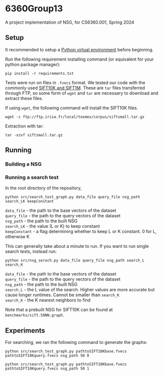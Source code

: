 # 6360Group13
A project implementation of NSG, for CS6360.001, Spring 2024

## Setup
It recommended to setup a [Python virtual environment](https://docs.python.org/3/library/venv.html) before beginning.

Run the following requirement installing command (or equivalent for your python package manager):
```shell
pip install -r requirements.txt
```

Tests were run on files in `.fvecs` format. We tested our code with the commonly used [SIFT10K and SIFT1M](http://corpus-texmex.irisa.fr/). These are `tar` files transferred through FTP, so some form of `wget` and `tar` are necessary to download and extract these files.

If using `wget`, the following command will install the SIFT10K files.
```shell
wget -c ftp://ftp.irisa.fr/local/texmex/corpus/siftsmall.tar.gz
```
Extraction with tar:
```shell
tar -xzvf siftsmall.tar.gz
```

## Running

### Building a NSG

### Running a search test
In the root directory of the repository,

```shell
python src/search_test_graph.py data_file query_file nsg_path search_LK keepConstant
```

`data_file` - the path to the base vectors of the dataset  
`query_file` - the path to the query vectors of the dataset  
`nsg_path` - the path to the built NSG  
`search_LK` - the value (L or K) to keep constant  
`keepConstant` - a flag determining whether to keep L or K constant. 0 for L, otherwise K

This can generally take about a minute to run. If you want to run single search tests, instead run:

```shell
python src/nsg_serach.py data_file query_file nsg_path search_L search_K
```

`data_file` - the path to the base vectors of the dataset  
`query_file` - the path to the query vectors of the dataset  
`nsg_path` - the path to the built NSG  
`search_L` - the L value of the search. Higher values are more accurate but cause longer runtimes. Cannot be smaller than `search_K`  
`search_K` - the K nearest neighbors to find  

Note that a prebuilt NSG for SIFT10K can be found at `benchmarks/sift.50NN.graph`.

## Experiments

For searching, we ran the following command to generate the graphs:
```shell
python src/search_test_graph.py pathtoSIFT10Kbase.fvecs pathtoSIFT10Kquery.fvecs nsg_path 50 0

python src/search_test_graph.py pathtoSIFT10Kbase.fvecs pathtoSIFT10Kquery.fvecs nsg_path 50 1
```